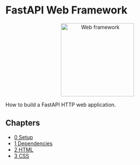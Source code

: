 # FastAPI Web Framework

<div align="center">
    <img src="./images/logo.svg" alt="Web framework" width=200>
</div>

How to build a FastAPI HTTP web application.

## Chapters

-   [0 Setup](./chapters/0-Setup/README.md)
-   [1 Dependencies](./chapters/1-Dependencies/README.md)
-   [2 HTML](./chapters/2-HTML/README.md)
-   [3 CSS](./chapters/3-CSS/README.md)
